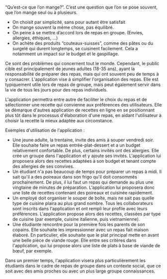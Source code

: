 “Qu’est-ce que l’on mange?”. C’est une question que l’on se pose souvent, que l’on mange seul ou à plusieurs.

- On choisit par simplicité, sans pour autant être satisfait
- On mange souvent la même chose, pas équilibré.
- On peine à se mettre d’accord lors de repas en groupe. (Envies, allergies, éthiques, …)
- On achète des produits “couteaux-suisses”, comme des pâtes ou du surgelé qui durent longtemps, se cuisinent facilement. Cela a notamment un impact sur le budget et le gaspillage.

Ce sont des problèmes qui concernent tout le monde. Cependant, le public cible est principalement de jeunes adultes (18-35 ans), ayant la responsabilité de préparer des repas, mais qui ont souvent peu de temps à y consacrer. L'application vise à simplifier l'organisation des repas. Elle est typiquement utile lors de repas de groupe, mais peut également servir dans la vie de tous les jours pour des repas individuels.

L'application permettra entre autre de faciliter le choix du repas et de sélectionner une recette qui convienne aux préférences des utilisateurs. Elle se démarque d'autres application de recettes en ligne en se positionnant plus tôt dans le processus d'élaboration d'une repas, en aidant l'utilisateur à choisir la recette la mieux adaptée aux circonstance.

Exemples d'utilisation de l'application :

- Une jeune adulte, la trentaine, invite des amis à souper vendredi soir. Elle souhaite faire un repas entrée-plat-dessert et a un budget relativement confortable. De plus, certains invités ont des allergies. Elle crée un groupe dans l'application et y ajoute ses invités. L'application lui proposera alors des recettes adaptées à son budget et tenant compte des allergies de ses convives.
- Un étudiant n'a pas beaucoup de temps pour préparer un repas à midi. Il sait qu'il a des poireaux dans son frigo qu'il doit consommés prochainement. De plus, il lui faut un repas qui demande au plus une vingtaine de minutes de préparation. L'application lui proposera donc une liste de recettes contenant des poireaux et cuisinée rapidement.
- Un employé doit organiser le souper de boîte, mais ne sait pas quelle type de cuisine plaira au plus grand nombre.  Tous les collaborateurs sont inscrits dans l'application et ont rempli leur profile avec leurs préférences. L'application propose alors des recettes, classées par type de cuisine (par exemple, cuisine italienne, puis vietnamienne).
- Une étudiante rencontre pour la première fois les parents de son copains. Elle souhaite les impressionner avec un repas fait maison élaboré. En particulier, elle souhaite que le plat principal mette en avant une belle pièce de viande rouge. Elle entre ses critères dans l'application, qui lui propose alors une liste de plats à base de viande de bœuf, par exemple.

Dans un premier temps, l'application visera plus particulièrement les étudiants dans le cadre de repas de groupe dans un contexte social, que ce soit avec des amis proches ou avec un plus large groupe connaissances.

